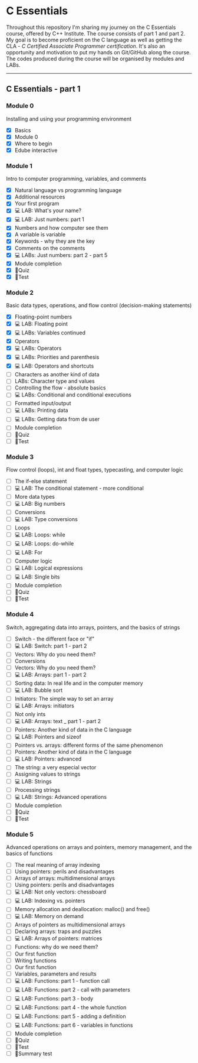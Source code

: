# C Essentials

Throughout this repository I'm sharing my journey on the C Essentials course, offered by C++ Institute. The course consists of part 1 and part 2. My goal is to become proficient on the C language as well as getting the CLA - *C Certified Associate Programmer certification*. It's also an opportunity and motivation to put my hands on Git/GitHub along the course. The codes produced during the course will be organised by modules and LABs. 

***

## C Essentials - part 1

### Module 0
Installing and using your programming environment
- [x] Basics
- [x] Module 0
- [x] Where to begin
- [x] Edube interactive

### Module 1
Intro to computer programming, variables, and comments
- [x] Natural language vs programming language
- [x] Additional resources
- [x] Your first program
- [x] 💻 LAB: What's your name?
- [x] 💻 LAB: Just numbers: part 1
- [x] Numbers and how computer see them
- [x] A variable is variable
- [x] Keywords - why they are the key
- [x] Comments on the comments
- [x] 💻 LABs: Just numbers: part 2 - part 5
- [x] Module completion
- [x] 🔺Quiz
- [x] 🔺Test

### Module 2
Basic data types, operations, and flow control (decision-making statements)
- [x] Floating-point numbers
- [x] 💻 LAB: Floating point
- [x] 💻 LABs: Variables continued
- [x] Operators
- [x] 💻 LABs: Operators
- [x] 💻 LABs: Priorities and parenthesis 
- [x] 💻 LAB: Operators and shortcuts
- [ ] Characters as another kind of data
- [ ] LABs: Character type and values
- [ ] Controlling the flow - absolute basics
- [ ] 💻 LABs: Conditional and conditional executions
- [ ] Formatted input/output
- [ ] 💻 LABs: Printing data
- [ ] 💻 LABs: Getting data from de user
- [ ] Module completion
- [ ] 🔺Quiz
- [ ] 🔺Test

### Module 3
Flow control (loops), int and float types, typecasting, and computer logic
- [ ] The if-else statement
- [ ] 💻 LAB: The conditional statement - more conditional
- [ ] More data types
- [ ] 💻 LAB: Big numbers
- [ ] Conversions
- [ ] 💻 LAB: Type conversions
- [ ] Loops
- [ ] 💻 LAB: Loops: while
- [ ] 💻 LAB: Loops: do-while
- [ ] 💻 LAB: For
- [ ] Computer logic
- [ ] 💻 LAB: Logical expressions
- [ ] 💻 LAB: Single bits
- [ ] Module completion
- [ ] 🔺Quiz
- [ ] 🔺Test

### Module 4
Switch, aggregating data into arrays, pointers, and the basics of strings
- [ ] Switch - the different face or "if"
- [ ] 💻 LAB: Switch: part 1 - part 2
- [ ] Vectors: Why do you need them?
- [ ] Conversions
- [ ] Vectors: Why do you need them?
- [ ] 💻 LAB: Arrays: part 1 - part 2
- [ ] Sorting data: In real life and in the computer memory
- [ ] 💻 LAB: Bubble sort
- [ ] Initiators: The simple way to set an array
- [ ] 💻 LAB: Arrays: initiators
- [ ] Not only ints
- [ ] 💻 LAB: Arrays: text _ part 1 - part 2
- [ ] Pointers: Another kind of data in the C language
- [ ] 💻 LAB: Pointers and sizeof
- [ ] Pointers vs. arrays: different forms of the same phenomenon
- [ ] Pointers: Another kind of data in the C language
- [ ] 💻 LAB: Pointers: advanced
- [ ] The string: a very especial vector
- [ ] Assigning values to strings
- [ ] 💻 LAB: Strings
- [ ] Processing strings
- [ ] 💻 LAB: Strings: Advanced operations
- [ ] Module completion
- [ ] 🔺Quiz
- [ ] 🔺Test

### Module 5
Advanced operations on arrays and pointers, memory management, and the basics of functions
- [ ] The real meaning of array indexing
- [ ] Using pointers: perils and disadvantages
- [ ] Arrays of arrays: multidimensional arrays
- [ ] Using pointers: perils and disadvantages
- [ ] 💻 LAB: Not only vectors: chessboard
- [ ] 💻 LAB: Indexing vs. pointers
- [ ] Memory allocation and deallocation: malloc() and free()
- [ ] 💻 LAB: Memory on demand
- [ ] Arrays of pointers as multidimensional arrays
- [ ] Declaring arrays: traps and puzzles 
- [ ] 💻 LAB: Arrays of pointers: matrices
- [ ] Functions: why do we need them?
- [ ] Our first function
- [ ] Writing functions
- [ ] Our first function
- [ ] Variables, parameters and results
- [ ] 💻 LAB: Functions: part 1 - function call
- [ ] 💻 LAB: Functions: part 2 - call with parameters
- [ ] 💻 LAB: Functions: part 3 - body
- [ ] 💻 LAB: Functions: part 4 - the whole function
- [ ] 💻 LAB: Functions: part 5 - adding a definition
- [ ] 💻 LAB: Functions: part 6 - variables in functions
- [ ] Module completion
- [ ] 🔺Quiz
- [ ] 🔺Test
- [ ] 🔺Summary test